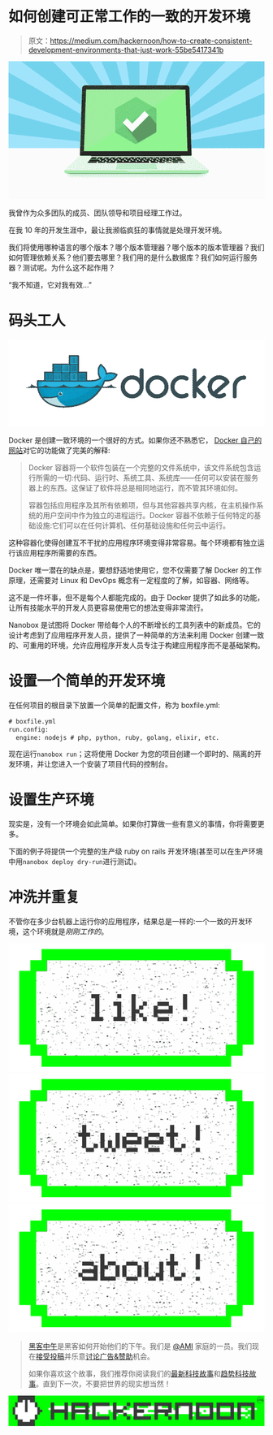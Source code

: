 # 如何创建可正常工作的一致的开发环境

> 原文：<https://medium.com/hackernoon/how-to-create-consistent-development-environments-that-just-work-55be5417341b>

![](img/4734bae975447deb0396b37de86e9f78.png)

我曾作为众多团队的成员、团队领导和项目经理工作过。

在我 10 年的开发生涯中，最让我濒临疯狂的事情就是处理开发环境。

我们将使用哪种语言的哪个版本？哪个版本管理器？哪个版本的版本管理器？我们如何管理依赖关系？他们要去哪里？我们用的是什么数据库？我们如何运行服务器？测试呢。为什么这不起作用？

“我不知道，它对我有效…”

# 码头工人

![](img/65f93d4c2616f1776f9c013bf687d6f3.png)

Docker 是创建一致环境的一个很好的方式。如果你还不熟悉它， [Docker 自己的网站](https://www.docker.com/what-docker)对它的功能做了完美的解释:

> Docker 容器将一个软件包装在一个完整的文件系统中，该文件系统包含运行所需的一切:代码、运行时、系统工具、系统库——任何可以安装在服务器上的东西。这保证了软件将总是相同地运行，而不管其环境如何。
> 
> 容器包括应用程序及其所有依赖项，但与其他容器共享内核，在主机操作系统的用户空间中作为独立的进程运行。Docker 容器不依赖于任何特定的基础设施:它们可以在任何计算机、任何基础设施和任何云中运行。

这种容器化使得创建互不干扰的应用程序环境变得非常容易。每个环境都有独立运行该应用程序所需要的东西。

Docker 唯一潜在的缺点是，要想舒适地使用它，您不仅需要了解 Docker 的工作原理，还需要对 Linux 和 DevOps 概念有一定程度的了解，如容器、网络等。

这不是一件坏事，但不是每个人都能完成的。由于 Docker 提供了如此多的功能，让所有技能水平的开发人员更容易使用它的想法变得非常流行。

Nanobox 是试图将 Docker 带给每个人的不断增长的工具列表中的新成员。它的设计考虑到了应用程序开发人员，提供了一种简单的方法来利用 Docker 创建一致的、可重用的环境，允许应用程序开发人员专注于构建应用程序而不是基础架构。

# 设置一个简单的开发环境

在任何项目的根目录下放置一个简单的配置文件，称为 boxfile.yml:

```
# boxfile.yml
run.config:
  engine: nodejs # php, python, ruby, golang, elixir, etc.
```

现在运行`nanobox run`；这将使用 Docker 为您的项目创建一个即时的、隔离的开发环境，并让您进入一个安装了项目代码的控制台。

# 设置生产环境

现实是，没有一个环境会如此简单。如果你打算做一些有意义的事情，你将需要更多。

下面的例子将提供一个完整的生产级 ruby on rails 开发环境(甚至可以在生产环境中用`nanobox deploy dry-run`进行测试)。

# 冲洗并重复

不管你在多少台机器上运行你的应用程序，结果总是一样的:一个一致的开发环境，这个环境就是*刚刚工作的*。

[![](img/50ef4044ecd4e250b5d50f368b775d38.png)](http://bit.ly/HackernoonFB)[![](img/979d9a46439d5aebbdcdca574e21dc81.png)](https://goo.gl/k7XYbx)[![](img/2930ba6bd2c12218fdbbf7e02c8746ff.png)](https://goo.gl/4ofytp)

> [黑客中午](http://bit.ly/Hackernoon)是黑客如何开始他们的下午。我们是 [@AMI](http://bit.ly/atAMIatAMI) 家庭的一员。我们现在[接受投稿](http://bit.ly/hackernoonsubmission)并乐意[讨论广告&赞助](mailto:partners@amipublications.com)机会。
> 
> 如果你喜欢这个故事，我们推荐你阅读我们的[最新科技故事](http://bit.ly/hackernoonlatestt)和[趋势科技故事](https://hackernoon.com/trending)。直到下一次，不要把世界的现实想当然！

![](img/be0ca55ba73a573dce11effb2ee80d56.png)